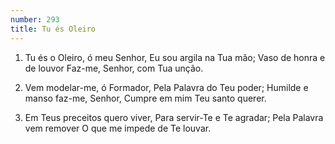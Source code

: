 ```yaml
---
number: 293
title: Tu és Oleiro
---
```


1. Tu és o Oleiro, ó meu Senhor,
  Eu sou argila na Tua mão;
  Vaso de honra e de louvor
  Faz-me, Senhor, com Tua unção.

2. Vem modelar-me, ó Formador,
  Pela Palavra do Teu poder;
  Humilde e manso faz-me, Senhor,
  Cumpre em mim Teu santo querer.

3. Em Teus preceitos quero viver,
  Para servir-Te e Te agradar;
  Pela Palavra vem remover
  O que me impede de Te louvar.
